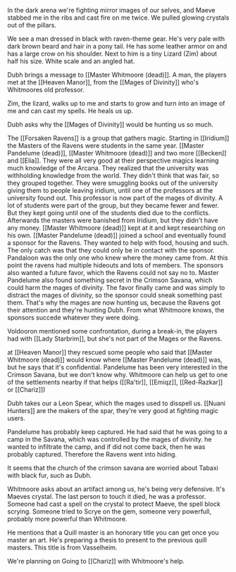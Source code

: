 In the dark arena we're fighting mirror images of our selves, and Maeve stabbed me in the ribs and cast fire on me twice.
We pulled glowing crystals out of the pillars.

We see a man dressed in black with raven-theme gear. He's very pale with dark brown beard and hair in a pony tail. He has some leather armor on and has a large crow on his shoulder.
Next to him is a tiny Lizard (Zim) about half his size. White scale and an angled hat.

Dubh brings a message to [[Master Whitmoore (dead)]]. A man, the players met at the [[Heaven Manor]], from the [[Mages of Divinity]] who's Whitmoores old professor.

Zim, the lizard, walks up to me and starts to grow and turn into an image of me and can cast my spells. He heals us up.

Dubh asks why the [[Mages of Divinity]] would be hunting us so much.

The [[Forsaken Ravens]] is a group that gathers magic. Starting in [[Iridium]] the Masters of the Ravens were students in the same year. [[Master Pandelume (dead)]], [[Master Whitmoore (dead)]] and two more [[Becken]] and [[Elia]]. They were all very good at their perspective magics learning much knowledge of the Arcana. They realized that the university was withholding knowledge from the world. They didn't think that was fair, so they grouped together. They were smuggling books out of the university giving them to people leaving iridium, until one of the professors at the university found out. This professor is now part of the mages of divinity. A lot of students were part of the group, but they became fewer and fewer. But they kept going until one of the students died due to the conflicts. Afterwards the masters were banished from Iridium, but they didn't have any money.
[[Master Whitmoore (dead)]] kept at it and kept researching on his own.
[[Master Pandelume (dead)]] joined a school and eventually found a sponsor for the Ravens. They wanted to help with food, housing and such. The only catch was that they could only be in contact with the sponsor. Pandaloon was the only one who knew where the money came from. At this point the ravens had  multiple hideouts and lots of members.
The sponsors also wanted a future favor, which the Ravens could not say no to. Master Pandelume also found something secret in the Crimson Savana, which could harm the mages of divinity.
The favor finally came and was simply to distract the mages of divinity, so the sponsor could sneak something past them. That's why the mages are now hunting us, because the Ravens got their attention and they're hunting Dubh.
From what Whitmoore knows, the sponsors succede whatever they were doing.

Voldooron mentioned some confrontation, during a break-in, the players had with [[Lady Starbrim]], but she's not part of the Mages or the Ravens.

at [[Heaven Manor]] they rescued some people who said that [[Master Whitmoore (dead)]] would know where [[Master Pandelume (dead)]] was, but he says that it's confidential.
Pandelume has been very interested in the Crimson Savana, but we don't know why. Whitmoore can help us get to one of the settlements nearby if that helps ([[Ra'tir]], [[Emiqz]], [[Red-Razkar]] or [[Chariz]])

Dubh takes our a Leon Spear, which the mages used to disspell us. [[Nuani Hunters]] are the makers of the spar, they're very good at fighting magic users.

Pandelume has probably keep captured. He had said that he was going to a camp in the Savana, which was controlled by the mages of divinity. he wanted to infiltrate the camp, and if did not come back, then he was probably captured. Therefore the Ravens went into hiding.

It seems that the church of the crimson savana are worried about Tabaxi with black fur, such as Dubh.

Whitmoore asks about an artifact among us, he's being very defensive. It's Maeves crystal.
The last person to touch it died, he was a professor. Someone had cast a spell on the crystal to protect Maeve, the spell block scrying.
Someone tried to Scrye on the gem, someone very powerfull, probably more powerful than Whitmoore.

He mentions that a Quill master is an honorary title you can get once you master an art. He's preparing a thesis to present to the previous quill masters. This title is from Vasselheim.

We're planning on Going to [[Chariz]] with Whitmoore's help.